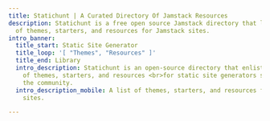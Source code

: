 ```yaml
---
title: Statichunt | A Curated Directory Of Jamstack Resources
description: Statichunt is a free open source Jamstack directory that lists hundreds
  of themes, starters, and resources for Jamstack sites.
intro_banner:
  title_start: Static Site Generator
  title_loop: '[ "Themes", "Resources" ]'
  title_end: Library
  intro_description: Statichunt is an open-source directory that enlists hundreds
    of themes, starters, and resources <br>for static site generators submitted by
    the community. 
  intro_description_mobile: A list of themes, starters, and resources for Jamstack
    sites.

---
```

